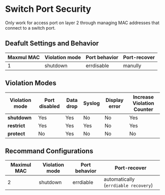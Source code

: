 # Switch Port Security
Only work for access port on layer 2 through managing MAC addresses that connect to a switch port.

## Deafult Settings and Behavior
Maxmul MAC| Violation mode| Port behavior| Port-recover|
----------|---------------|--------------|-------------|
1 | shutdown | errdisable | manully |

## Violation Modes
Violation mode| Port disabled| Data drop| Syslog| Display error| Increase Violation Counter|
--------------|--------------|----------|-------|--------------|---------------------------|
**shutdown**| Yes| Yes| No| No| Yes|
**restrict**| Yes| Yes| Yes| No| Yes|
**protect**| No| Yes| No| No| No|

## Recommand Configurations
Maximul MAC| Violation mode| Port behavior| Port-recover|
-----------|---------------|--------------|-------------|
2 | shutdown | errdiable | automatically (`errdiable recovery`)|
